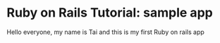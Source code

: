 # Ruby on Rails Tutorial: sample app

Hello everyone, my name is Tai and this is my first Ruby on rails app